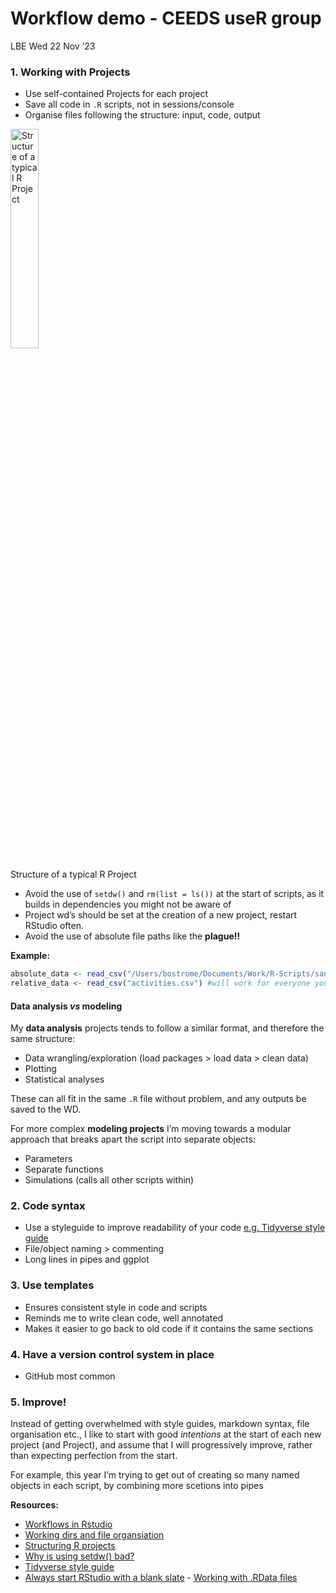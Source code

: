 Workflow demo - CEEDS useR group
================
LBE
Wed 22 Nov ’23

### 1. Working with Projects

- Use self-contained Projects for each project
- Save all code in `.R` scripts, not in sessions/console
- Organise files following the structure: input, code, output

<div class="figure">

<img src="https://i1.wp.com/raw.githubusercontent.com/martinctc/blog/master/images/RPROJECT_2000dpi.png?w=578&ssl=1" alt="Structure of a typical R Project" width="30%" />
<p class="caption">
Structure of a typical R Project
</p>

</div>

- Avoid the use of `setdw()` and `rm(list = ls())` at the start of
  scripts, as it builds in dependencies you might not be aware of
- Project wd’s should be set at the creation of a new project, restart
  RStudio often.
- Avoid the use of absolute file paths like the **plague!!**

**Example:**

``` r
absolute_data <- read_csv("/Users/bostrome/Documents/Work/R-Scripts/sandbox/activities.csv") #will only every work for you, on your current computer
relative_data <- read_csv("activities.csv") #will work for everyone you share data with (assuming you've shared the root folder with them)
```

#### Data analysis *vs* modeling

My **data analysis** projects tends to follow a similar format, and
therefore the same structure:  
- Data wrangling/exploration (load packages \> load data \> clean
data)  
- Plotting  
- Statistical analyses

These can all fit in the same `.R` file without problem, and any outputs
be saved to the WD.

For more complex **modeling projects** I’m moving towards a modular
approach that breaks apart the script into separate objects:  
- Parameters  
- Separate functions  
- Simulations (calls all other scripts within)

### 2. Code syntax

- Use a styleguide to improve readability of your code [e.g. Tidyverse
  style guide](https://style.tidyverse.org)
- File/object naming \> commenting
- Long lines in pipes and ggplot

### 3. Use templates

- Ensures consistent style in code and scripts
- Reminds me to write clean code, well annotated
- Makes it easier to go back to old code if it contains the same
  sections

### 4. Have a version control system in place

- GitHub most common

### 5. Improve!

Instead of getting overwhelmed with style guides, markdown syntax, file
organisation etc., I like to start with good *intentions* at the start
of each new project (and Project), and assume that I will progressively
improve, rather than expecting perfection from the start.

For example, this year I’m trying to get out of creating so many named
objects in each script, by combining more scetions into pipes

**Resources:**  
- [Workflows in
Rstudio](https://r4ds.had.co.nz/workflow-projects.html)  
- [Working dirs and file
organsiation](https://www.r-bloggers.com/2020/01/rstudio-projects-and-working-directories-a-beginners-guide/)  
- [Structuring R
projects](https://www.r-bloggers.com/2018/08/structuring-r-projects/)  
- [Why is using setdw()
bad?](https://rstats.wtf/project-oriented-workflow.html)  
- [Tidyverse style guide](https://style.tidyverse.org)  
- [Always start RStudio with a blank
slate](https://rstats.wtf/save-source.html#always-start-r-with-a-blank-slate) -
[Working with .RData
files](https://bookdown.org/ndphillips/YaRrr/rdata-files.html)
